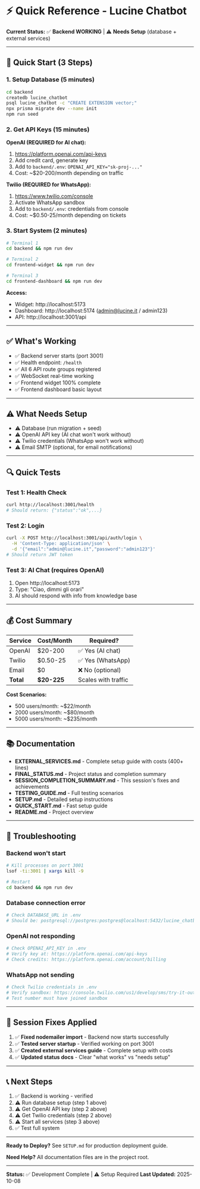 # ⚡ Quick Reference - Lucine Chatbot

**Current Status:** ✅ **Backend WORKING** | ⚠️ **Needs Setup** (database + external services)

---

## 🚀 Quick Start (3 Steps)

### 1. Setup Database (5 minutes)
```bash
cd backend
createdb lucine_chatbot
psql lucine_chatbot -c "CREATE EXTENSION vector;"
npx prisma migrate dev --name init
npm run seed
```

### 2. Get API Keys (15 minutes)

**OpenAI (REQUIRED for AI chat):**
1. https://platform.openai.com/api-keys
2. Add credit card, generate key
3. Add to `backend/.env`: `OPENAI_API_KEY="sk-proj-..."`
4. Cost: ~$20-200/month depending on traffic

**Twilio (REQUIRED for WhatsApp):**
1. https://www.twilio.com/console
2. Activate WhatsApp sandbox
3. Add to `backend/.env`: credentials from console
4. Cost: ~$0.50-25/month depending on tickets

### 3. Start System (2 minutes)
```bash
# Terminal 1
cd backend && npm run dev

# Terminal 2
cd frontend-widget && npm run dev

# Terminal 3
cd frontend-dashboard && npm run dev
```

**Access:**
- Widget: http://localhost:5173
- Dashboard: http://localhost:5174 (admin@lucine.it / admin123)
- API: http://localhost:3001/api

---

## ✅ What's Working

- ✅ Backend server starts (port 3001)
- ✅ Health endpoint: `/health`
- ✅ All 6 API route groups registered
- ✅ WebSocket real-time working
- ✅ Frontend widget 100% complete
- ✅ Frontend dashboard basic layout

---

## ⚠️ What Needs Setup

- ⚠️ Database (run migration + seed)
- ⚠️ OpenAI API key (AI chat won't work without)
- ⚠️ Twilio credentials (WhatsApp won't work without)
- ⚠️ Email SMTP (optional, for email notifications)

---

## 🔍 Quick Tests

### Test 1: Health Check
```bash
curl http://localhost:3001/health
# Should return: {"status":"ok",...}
```

### Test 2: Login
```bash
curl -X POST http://localhost:3001/api/auth/login \
  -H 'Content-Type: application/json' \
  -d '{"email":"admin@lucine.it","password":"admin123"}'
# Should return JWT token
```

### Test 3: AI Chat (requires OpenAI)
1. Open http://localhost:5173
2. Type: "Ciao, dimmi gli orari"
3. AI should respond with info from knowledge base

---

## 💰 Cost Summary

| Service | Cost/Month | Required? |
|---------|------------|-----------|
| OpenAI | $20-200 | ✅ Yes (AI chat) |
| Twilio | $0.50-25 | ✅ Yes (WhatsApp) |
| Email | $0 | ❌ No (optional) |
| **Total** | **$20-225** | Scales with traffic |

**Cost Scenarios:**
- 500 users/month: ~$22/month
- 2000 users/month: ~$80/month
- 5000 users/month: ~$235/month

---

## 📚 Documentation

- **EXTERNAL_SERVICES.md** - Complete setup guide with costs (400+ lines)
- **FINAL_STATUS.md** - Project status and completion summary
- **SESSION_COMPLETION_SUMMARY.md** - This session's fixes and achievements
- **TESTING_GUIDE.md** - Full testing scenarios
- **SETUP.md** - Detailed setup instructions
- **QUICK_START.md** - Fast setup guide
- **README.md** - Project overview

---

## 🐛 Troubleshooting

### Backend won't start
```bash
# Kill processes on port 3001
lsof -ti:3001 | xargs kill -9

# Restart
cd backend && npm run dev
```

### Database connection error
```bash
# Check DATABASE_URL in .env
# Should be: postgresql://postgres:postgres@localhost:5432/lucine_chatbot
```

### OpenAI not responding
```bash
# Check OPENAI_API_KEY in .env
# Verify key at: https://platform.openai.com/api-keys
# Check credits: https://platform.openai.com/account/billing
```

### WhatsApp not sending
```bash
# Check Twilio credentials in .env
# Verify sandbox: https://console.twilio.com/us1/develop/sms/try-it-out/whatsapp-learn
# Test number must have joined sandbox
```

---

## 🎯 Session Fixes Applied

1. ✅ **Fixed nodemailer import** - Backend now starts successfully
2. ✅ **Tested server startup** - Verified working on port 3001
3. ✅ **Created external services guide** - Complete setup with costs
4. ✅ **Updated status docs** - Clear "what works" vs "needs setup"

---

## 📞 Next Steps

1. ✅ Backend is working - verified
2. ⚠️ Run database setup (step 1 above)
3. ⚠️ Get OpenAI API key (step 2 above)
4. ⚠️ Get Twilio credentials (step 2 above)
5. ⚠️ Start all services (step 3 above)
6. ✅ Test full system

---

**Ready to Deploy?** See `SETUP.md` for production deployment guide.

**Need Help?** All documentation files are in the project root.

---

**Status:** ✅ Development Complete | ⚠️ Setup Required
**Last Updated:** 2025-10-08

